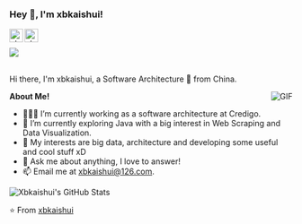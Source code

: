 <!-- <h3 title="hehehe"> Hi there! 👋</h3> -->
<h3 title="hehehe"> Hey 👋, I'm xbkaishui!</h3>

<a href="https://www.linkedin.com/in/bing-xing-40545263/">
  <img align="left" alt="xbkaishui's LinkdeIn" width="24px" src="https://cdn.jsdelivr.net/npm/simple-icons@v3/icons/linkedin.svg" />
</a>
<a href="https://www.facebook.com/xbkaishui1">
  <img align="left" alt="xbkaishui's Instagram" width="24px" src="https://cdn.jsdelivr.net/npm/simple-icons@v3/icons/facebook.svg" />
</a>
<br />
<br/>
<img src="https://komarev.com/ghpvc/?username=xbkaishui&color=blueviolet">
<br />
<br />

Hi there, I'm xbkaishui, a Software Architecture 🚀 from China.

<img align="right" alt="GIF" src="https://i.pinimg.com/originals/e4/26/70/e426702edf874b181aced1e2fa5c6cde.gif" />

**About Me!**

- 👨🏽‍💻 I’m currently working as a software architecture at Credigo.
- 🌱 I’m currently exploring Java with a big interest in Web Scraping and Data Visualization. 
- 🤔 My interests are big data, architecture and developing some useful and cool stuff xD
- 💬 Ask me about anything, I love to answer!
- 📫 Email me at [xbkaishui@126.com](mailto:xbkaishui@126.com).

<img src="https://github-readme-stats.vercel.app/api?username=xbkaishui&show_icons=true&hide_border=true&count_private=true&theme=shades-of-purple&icon_color=fad000" alt="Xbkaishui's GitHub Stats">

⭐️ From [xbkaishui](https://github.com/xbkaishui)
